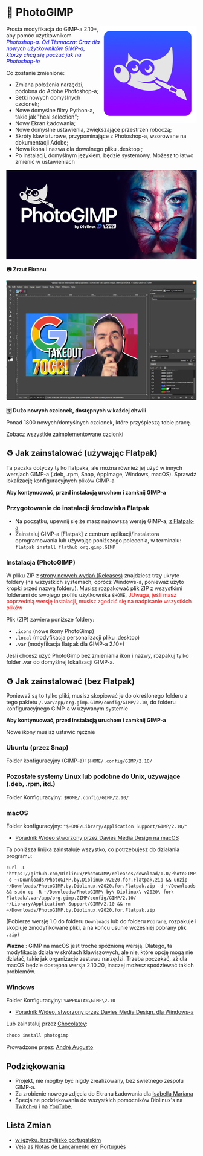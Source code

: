 # 🎨 PhotoGIMP

<img src="./.local/share/icons/hicolor/256x256/apps/photogimp.png" align="right" alt="PhotoGimp application icon" title="PhotoGimp application icon">

Prosta modyfikacja do GIMP-a 2.10+, aby pomóc użytkownikom <span style="color: blue;">_Photoshop-a_.
_Od Tłumacza: Oraz dla nowych użytkowników GIMP-a, którzy chcą się poczuć jak na Photoshop-ie_</span>

Co zostanie zmienione:

*	Zmiana położenia narzędzi, podobna do Adobe Photoshop-a;
*	Setki nowych domyślnych czcionek;
*	Nowe domyślne filtry Python-a, takie jak "heal selection";
*	Nowy Ekran Ładowania;
*	Nowe domyślne ustawienia, zwiększające przestrzeń roboczą;
*	Skróty klawiaturowe, przypominające z Photoshop-a, wzorowane na dokumentacji Adobe;
*	Nowa ikona i nazwa dla dowolnego pliku .desktop ;
*	Po instalacji, domyślnym językiem, będzie systemowy. Możesz to łatwo zmienić w ustawieniach

![PhotoGimp Diolinux - nowy ekran ładowania](./.var/app/org.gimp.GIMP/config/GIMP/2.10/splashes/photogimp-diolinux-splash.png)


**📷 Zrzut Ekranu**

![Zrzut ekranu z PhotoGIMP - edytowany na Google Takeout](./screenshots/2020-06-22_12-06.png)

**🈂 Dużo nowych czcionek, dostępnych w każdej chwili**

Ponad 1800 nowych/domyślnych czcionek, które przyśpieszą tobie pracę.

<!-- TODO: Zostanie dodany nowy zrzut ekranu, przedstawiający jedną, z dołączonych czcionek. -->

[Zobacz wszystkie zaimplementowane czcionki](https://github.com/Diolinux/PhotoGIMP/blob/master/fonts.txt)

## ⚙ Jak zainstalować (używając Flatpak)
Ta paczka dotyczy tylko flatpaka, ale można również jej użyć w innych wersjach GIMP-a (.deb, .rpm, Snap, AppImage, Windows, macOS). Sprawdź lokalizację konfiguracyjnych plików GIMP-a

**Aby kontynuować, przed instalacją uruchom i zamknij GIMP-a**

### Przygotowanie do instalacji środowiska Flatpak

* Na początku, upewnij się że masz najnowszą wersję GIMP-a, [z Flatpak-a](https://flatpak.org/setup/)
*   Zainstaluj GIMP-a [Flatpak] z centrum aplikacji/instalatora oprogramowania lub używając poniższego polecenia, w terminalu: 
```flatpak install flathub org.gimp.GIMP```

### Instalacja (PhotoGIMP)

W pliku ZIP z [strony nowych wydań (Releases)](https://github.com/Diolinux/PhotoGIMP/releases) znajdziesz trzy ukryte foldery (na wszystkich systemach, oprócz Windows-a, ponieważ użyto kropki przed nazwą folderu). Musisz rozpakować plik ZIP z wszystkimi folderami do swojego profilu użytkownika `$HOME`, <span style="color: red;">JUwaga, jeśli masz poprzednią wersję instalacji, musisz zgodzić się na nadpisanie wszystkich plików</span>

Plik (ZIP) zawiera poniższe foldery:

*  `.icons` (nowe ikony PhotoGimp)
*  `.local` (modyfikacja personalizacji pliku .desktop)
*  `.var` (modyfikacja flatpak dla GIMP-a 2.10+)


Jeśli chcesz użyć PhotoGimp bez zmieniania ikon i nazwy, rozpakuj tylko folder .var do domyślnej lokalizacji GIMP-a.

## ⚙ Jak zainstalować (bez Flatpak)

Ponieważ są to tylko pliki, musisz skopiować je do określonego folderu z tego pakietu `/.var/app/org.gimp.GIMP/config/GIMP/2.10`, do folderu konfiguracyjnego GIMP-a w używanym systemie

**Aby kontynuować, przed instalacją uruchom i zamknij GIMP-a**

Nowe ikony musisz ustawić ręcznie

### Ubuntu (przez Snap)

Folder konfiguracyjny (GIMP-a): `$HOME/.config/GIMP/2.10/`


### Pozostałe systemy Linux lub podobne do Unix, używające (.deb, .rpm, itd.)

Folder Konfiguracyjny: `$HOME/.config/GIMP/2.10/`

### macOS
Folder konfiguracyjny: `"$HOME/Library/Application Support/GIMP/2.10/"`
 
* [Poradnik Wideo stworzony przez Davies Media Design na macOS](https://youtu.be/5nXhtaGQs9U)

Ta poniższa linijka zainstaluje wszystko, co potrzebujesz do działania programu:
```console
curl -L "https://github.com/Diolinux/PhotoGIMP/releases/download/1.0/PhotoGIMP.by.Diolinux.v2020.for.Flatpak.zip" -o ~/Downloads/PhotoGIMP.by.Diolinux.v2020.for.Flatpak.zip && unzip ~/Downloads/PhotoGIMP.by.Diolinux.v2020.for.Flatpak.zip -d ~/Downloads && sudo cp -R ~/Downloads/PhotoGIMP\ by\ Diolinux\ v2020\ for\ Flatpak/.var/app/org.gimp.GIMP/config/GIMP/2.10/ ~/Library/Application\ Support/GIMP/2.10 && rm ~/Downloads/PhotoGIMP.by.Diolinux.v2020.for.Flatpak.zip
```
(Pobierze wersję 1.0 do folderu `Downloads` lub do folderu `Pobrane`, rozpakuje i skopiuje zmodyfikowane pliki, a na końcu usunie wcześniej pobrany plik `.zip`)
  
**Ważne** : GIMP na macOS jest troche spóżnioną wersją. Dlatego, ta modyfikacja działa w skrótach klawiszowych, ale nie, które opcję mogą nie działać, takie jak organizacje zestawu narzędzi. Trzeba poczekać, aż dla macOS będzie dostępna wersja 2.10.20, inaczej możesz spodziewać takich problemów.

### Windows

Folder Konfiguracyjny: `%APPDATA%\GIMP\2.10`

* [Poradnik Wideo, stworzony przez Davies Media Design, dla Windows-a](https://youtu.be/57DNUsf4A-0)

Lub zainstaluj przez [Chocolatey](https://chocolatey.org/):
```powershell
choco install photogimp
```
Prowadzone przez: [André Augusto](https://github.com/AndreAugustoAAQ)

## Podziękowania

* Projekt, nie mógłby być nigdy zrealizowany, bez świetnego zespołu GIMP-a.
* Za zrobienie nowego zdjęcia do Ekranu Ładowania dla [Isabella Mariana](https://www.pexels.com/pt-br/@isabella-mariana-1022505)
* Specjalne podziękowania do wszystkich pomocników Diolinux's na [Twitch-u](https://twitch.tv/Diolinux) i na [YouTube](https://youtube.com/Diolinux).

## Lista Zmian
- [w języku, brazylijsko portugalskim]( https://diolinux.com.br/2020/06/photogimp-2020.html)
- [Veja as Notas de Lançamento em Português](https://diolinux.com.br/2020/06/photogimp-2020.html)
